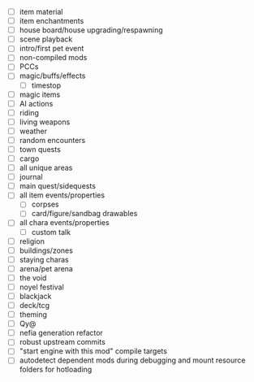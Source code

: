 - [ ] item material
- [ ] item enchantments
- [ ] house board/house upgrading/respawning
- [ ] scene playback
- [ ] intro/first pet event
- [ ] non-compiled mods
- [ ] PCCs
- [ ] magic/buffs/effects
  + [ ] timestop
- [ ] magic items
- [ ] AI actions
- [ ] riding
- [ ] living weapons
- [ ] weather
- [ ] random encounters
- [ ] town quests
- [ ] cargo
- [ ] all unique areas
- [ ] journal
- [ ] main quest/sidequests
- [ ] all item events/properties
  + [ ] corpses
  + [ ] card/figure/sandbag drawables
- [ ] all chara events/properties
  + [ ] custom talk
- [ ] religion
- [ ] buildings/zones
- [ ] staying charas
- [ ] arena/pet arena
- [ ] the void
- [ ] noyel festival
- [ ] blackjack
- [ ] deck/tcg
- [ ] theming
- [ ] Qy@
- [ ] nefia generation refactor
- [ ] robust upstream commits
- [ ] "start engine with this mod" compile targets
- [ ] autodetect dependent mods during debugging and mount resource folders for hotloading
